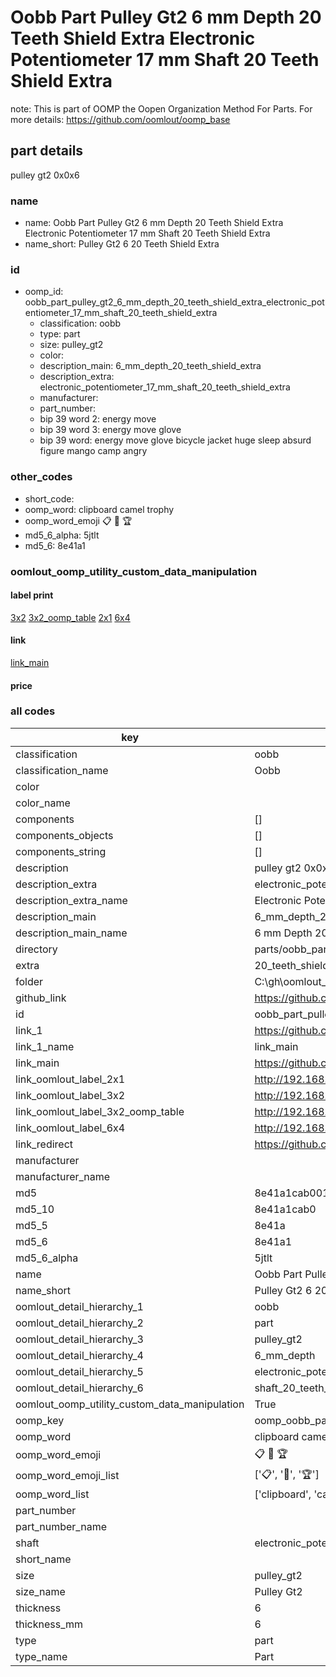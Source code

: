 # Oobb Part Pulley Gt2 6 mm Depth 20 Teeth Shield Extra Electronic Potentiometer 17 mm Shaft 20 Teeth Shield Extra  

note: This is part of OOMP the Oopen Organization Method For Parts. For more details: https://github.com/oomlout/oomp_base

##  part details
  



pulley gt2 0x0x6



### name
* name: Oobb Part Pulley Gt2 6 mm Depth 20 Teeth Shield Extra Electronic Potentiometer 17 mm Shaft 20 Teeth Shield Extra
* name_short: Pulley Gt2 6 20 Teeth Shield Extra
### id
* oomp_id: oobb_part_pulley_gt2_6_mm_depth_20_teeth_shield_extra_electronic_potentiometer_17_mm_shaft_20_teeth_shield_extra
  * classification: oobb
  * type: part
  * size: pulley_gt2
  * color: 
  * description_main: 6_mm_depth_20_teeth_shield_extra
  * description_extra: electronic_potentiometer_17_mm_shaft_20_teeth_shield_extra
  * manufacturer: 
  * part_number: 
  * bip 39 word 2: energy move
  * bip 39 word 3: energy move glove
  * bip 39 word: energy move glove bicycle jacket huge sleep absurd figure mango camp angry

### other_codes
* short_code: 
* oomp_word: clipboard camel trophy
* oomp_word_emoji :clipboard: :camel: :trophy:
* md5_6_alpha: 5jtlt
* md5_6: 8e41a1






### oomlout_oomp_utility_custom_data_manipulation
#### label print
[3x2](http://192.168.1.245:1112/?label=oomp%205jtlt)
[3x2_oomp_table](http://192.168.1.108:1112/?label=oomp%205jtlt)
[2x1](http://192.168.1.242:1112/?label=oomp%205jtlt)
[6x4](http://192.168.1.55:1112/?label=oomp%205jtlt)    

#### link

[link_main](https://github.com/oomlout/oomlout_oobb_version_4_generated_parts/tree/main/navigation_oomp/oobb/part/pulley_gt2/6_mm_depth_20_teeth_shield_extra/electronic_potentiometer_17_mm_shaft_20_teeth_shield_extra/part)                              

#### price







### all codes 
| key | value |  
| --- | --- |  
| classification | oobb |  
| classification_name | Oobb |  
| color |  |  
| color_name |  |  
| components | [] |  
| components_objects | [] |  
| components_string | [] |  
| description | pulley gt2 0x0x6 |  
| description_extra | electronic_potentiometer_17_mm_shaft_20_teeth_shield_extra |  
| description_extra_name | Electronic Potentiometer 17 mm Shaft 20 Teeth Shield Extra |  
| description_main | 6_mm_depth_20_teeth_shield_extra |  
| description_main_name | 6 mm Depth 20 Teeth Shield Extra |  
| directory | parts/oobb_part_pulley_gt2_6_mm_depth_20_teeth_shield_extra_electronic_potentiometer_17_mm_shaft_20_teeth_shield_extra |  
| extra | 20_teeth_shield |  
| folder | C:\gh\oomlout_oobb_version_4_generated_parts\parts\oobb_part_pulley_gt2_6_mm_depth_20_teeth_shield_extra_electronic_potentiometer_17_mm_shaft_20_teeth_shield_extra |  
| github_link | https://github.com/oomlout/oomlout_oomp_part_src/tree/main/parts/oobb_part_pulley_gt2_6_mm_depth_20_teeth_shield_extra_electronic_potentiometer_17_mm_shaft_20_teeth_shield_extra |  
| id | oobb_part_pulley_gt2_6_mm_depth_20_teeth_shield_extra_electronic_potentiometer_17_mm_shaft_20_teeth_shield_extra |  
| link_1 | https://github.com/oomlout/oomlout_oobb_version_4_generated_parts/tree/main/navigation_oomp/oobb/part/pulley_gt2/6_mm_depth_20_teeth_shield_extra/electronic_potentiometer_17_mm_shaft_20_teeth_shield_extra/part |  
| link_1_name | link_main |  
| link_main | https://github.com/oomlout/oomlout_oobb_version_4_generated_parts/tree/main/navigation_oomp/oobb/part/pulley_gt2/6_mm_depth_20_teeth_shield_extra/electronic_potentiometer_17_mm_shaft_20_teeth_shield_extra/part |  
| link_oomlout_label_2x1 | http://192.168.1.242:1112/?label=oomp%205jtlt |  
| link_oomlout_label_3x2 | http://192.168.1.245:1112/?label=oomp%205jtlt |  
| link_oomlout_label_3x2_oomp_table | http://192.168.1.108:1112/?label=oomp%205jtlt |  
| link_oomlout_label_6x4 | http://192.168.1.55:1112/?label=oomp%205jtlt |  
| link_redirect | https://github.com/oomlout/oomlout_oobb_version_4_generated_parts/tree/main/parts/oobb_pulley_gt2_06_ex_20_teeth_shield_sh_electronic_potentiometer_17_mm |  
| manufacturer |  |  
| manufacturer_name |  |  
| md5 | 8e41a1cab0011965babb815ec7643250 |  
| md5_10 | 8e41a1cab0 |  
| md5_5 | 8e41a |  
| md5_6 | 8e41a1 |  
| md5_6_alpha | 5jtlt |  
| name | Oobb Part Pulley Gt2 6 mm Depth 20 Teeth Shield Extra Electronic Potentiometer 17 mm Shaft 20 Teeth Shield Extra |  
| name_short | Pulley Gt2 6 20 Teeth Shield Extra |  
| oomlout_detail_hierarchy_1 | oobb |  
| oomlout_detail_hierarchy_2 | part |  
| oomlout_detail_hierarchy_3 | pulley_gt2 |  
| oomlout_detail_hierarchy_4 | 6_mm_depth |  
| oomlout_detail_hierarchy_5 | electronic_potentiometer_17_mm |  
| oomlout_detail_hierarchy_6 | shaft_20_teeth_shield_extra |  
| oomlout_oomp_utility_custom_data_manipulation | True |  
| oomp_key | oomp_oobb_part_pulley_gt2_6_mm_depth_20_teeth_shield_extra_electronic_potentiometer_17_mm_shaft_20_teeth_shield_extra |  
| oomp_word | clipboard camel trophy |  
| oomp_word_emoji | :clipboard: :camel: :trophy: |  
| oomp_word_emoji_list | [':clipboard:', ':camel:', ':trophy:'] |  
| oomp_word_list | ['clipboard', 'camel', 'trophy'] |  
| part_number |  |  
| part_number_name |  |  
| shaft | electronic_potentiometer_17_mm |  
| short_name |  |  
| size | pulley_gt2 |  
| size_name | Pulley Gt2 |  
| thickness | 6 |  
| thickness_mm | 6 |  
| type | part |  
| type_name | Part |  
